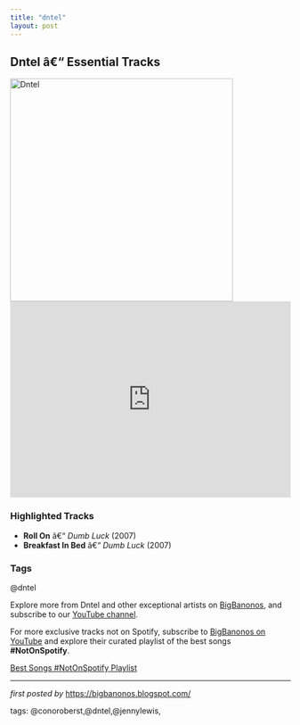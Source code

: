 ```yaml
---
title: "dntel"
layout: post
---
```

<h2>Dntel â€“ Essential Tracks</h2> <div > <img src="https://subpop-img.s3.amazonaws.com/asset/artist_images/attachments/000/003/951/max_600_400/9609.jpg?1389019126" alt="Dntel" width="400" />
</div> <iframe src="https://open.spotify.com/embed/playlist/6chXV12ZO9YBqbpFddTW37?utm_source=generator" width="100%" height="352" frameborder="0" allowfullscreen="" allow="autoplay; clipboard-write; encrypted-media; fullscreen; picture-in-picture" loading="lazy"></iframe> <h3>Highlighted Tracks</h3>
<ul> <li><strong>Roll On</strong> â€“ <em>Dumb Luck</em> (2007)</li> <li><strong>Breakfast In Bed</strong> â€“ <em>Dumb Luck</em> (2007)</li>
</ul> <h3>Tags</h3>
<p>@dntel</p> <p>Explore more from Dntel and other exceptional artists on <a href="https://bigbanonos.blogspot.com/" target="_blank">BigBanonos</a>, and subscribe to our <a href="https://www.youtube.com/@BigBanonos" target="_blank">YouTube channel</a>.</p>


<!--Subscribe and Playlist Links-->
<div>
    <p>For more exclusive tracks not on Spotify, subscribe to <a href="https://www.youtube.com/@BigBanonos" target="_blank">BigBanonos on YouTube</a> and explore their curated playlist of the best songs <strong>#NotOnSpotify</strong>.</p>
    <p><a href="https://www.youtube.com/playlist?list=PLtuNtuTatqI0kFahUCbtbfenC_ET5O_tr" target="_blank">Best Songs #NotOnSpotify Playlist<br /></a></p></div>

<hr />

<p><em>first posted by</em> <a href="https://bigbanonos.blogspot.com/" rel="noopener" target="_new">https://bigbanonos.blogspot.com/</a></p>

<p>tags: @conoroberst,@dntel,@jennylewis,</p>

